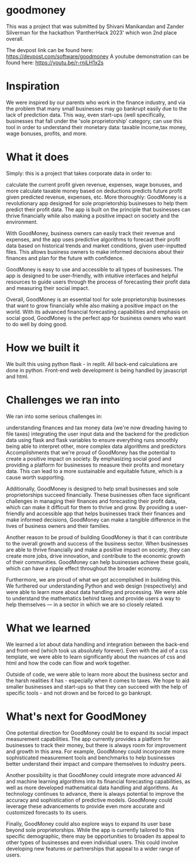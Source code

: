 # goodmoney

This was a project that was submitted by Shivani Manikandan and Zander Silverman for the hackathon 'PantherHack 2023' which won 2nd place overall.

The devpost link can be found here: https://devpost.com/software/goodmoney
A youtube demonstration can be found here: https://youtu.be/r-rniLH1x2s

# Inspiration
We were inspired by our parents who work in the finance industry, and via the problem that many small businesses may go bankrupt easily due to the lack of prediction data. This way, even start-ups (well specifically, businesses that fall under the 'sole proprietorship' category, can use this tool in order to understand their monetary data: taxable income,tax money, wage bonuses, profits, and more.

# What it does
Simply: this is a project that takes corporate data in order to:

calculate the current profit given revenue, expenses, wage bonuses, and more
calculate taxable money based on deductions
predicts future profit given predicted revenue, expenses, etc.
More thoroughly: GoodMoney is a revolutionary app designed for sole proprietorship businesses to help them predict their profit data. The app is built on the principle that businesses can thrive financially while also making a positive impact on society and the environment.

With GoodMoney, business owners can easily track their revenue and expenses, and the app uses predictive algorithms to forecast their profit data based on historical trends and market conditions, given user-inputted files. This allows business owners to make informed decisions about their finances and plan for the future with confidence.

GoodMoney is easy to use and accessible to all types of businesses. The app is designed to be user-friendly, with intuitive interfaces and helpful resources to guide users through the process of forecasting their profit data and measuring their social impact.

Overall, GoodMoney is an essential tool for sole proprietorship businesses that want to grow financially while also making a positive impact on the world. With its advanced financial forecasting capabilities and emphasis on social good, GoodMoney is the perfect app for business owners who want to do well by doing good.

# How we built it
We built this using python flask - in replit. All back-end calculations are done in python. Front-end web development is being handled by javascript and html.

# Challenges we ran into
We ran into some serious challenges in:

understanding finances and tax money data (we're now dreading having to file taxes)
integrating the user input data and the backend for the prediction data
using flask and flask variables to ensure everything runs smoothly
being able to interpret other, more complex data algorithms and predictors
Accomplishments that we're proud of
GoodMoney has the potential to create a positive impact on society. By emphasizing social good and providing a platform for businesses to measure their profits and monetary data. This can lead to a more sustainable and equitable future, which is a cause worth supporting.

Additionally, GoodMoney is designed to help small businesses and sole proprietorships succeed financially. These businesses often face significant challenges in managing their finances and forecasting their profit data, which can make it difficult for them to thrive and grow. By providing a user-friendly and accessible app that helps businesses track their finances and make informed decisions, GoodMoney can make a tangible difference in the lives of business owners and their families.

Another reason to be proud of building GoodMoney is that it can contribute to the overall growth and success of the business sector. When businesses are able to thrive financially and make a positive impact on society, they can create more jobs, drive innovation, and contribute to the economic growth of their communities. GoodMoney can help businesses achieve these goals, which can have a ripple effect throughout the broader economy.

Furthermore, we are proud of what we got accomplished in building this. We furthered our understanding Python and web design (respectively) and were able to learn more about data handling and processing. We were able to understand the mathematics behind taxes and provide users a way to help themselves — in a sector in which we are so closely related.

# What we learned
We learned a lot about data handling and integration between the back-end and front-end (which took us absolutely forever). Even with the aid of a css template, we were able to learn significantly about the nuances of css and html and how the code can flow and work together.

Outside of code, we were able to learn more about the business sector and the harsh realities it has - especially when it comes to taxes. We hope to aid smaller businesses and start-ups so that they can succeed with the help of specific tools - and not drown and be forced to go bankrupt.

# What's next for GoodMoney
One potential direction for GoodMoney could be to expand its social impact measurement capabilities. The app currently provides a platform for businesses to track their money, but there is always room for improvement and growth in this area. For example, GoodMoney could incorporate more sophisticated measurement tools and benchmarks to help businesses better understand their impact and compare themselves to industry peers.

Another possibility is that GoodMoney could integrate more advanced AI and machine learning algorithms into its financial forecasting capabilities, as well as more developed mathematical data handling and algorithms. As technology continues to advance, there is always potential to improve the accuracy and sophistication of predictive models. GoodMoney could leverage these advancements to provide even more accurate and customized forecasts to its users.

Finally, GoodMoney could also explore ways to expand its user base beyond sole proprietorships. While the app is currently tailored to this specific demographic, there may be opportunities to broaden its appeal to other types of businesses and even individual users. This could involve developing new features or partnerships that appeal to a wider range of users.
